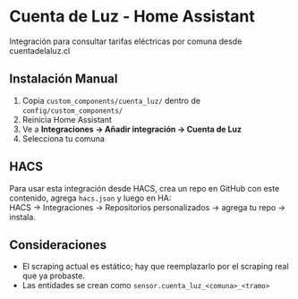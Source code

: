 # Cuenta de Luz - Home Assistant

Integración para consultar tarifas eléctricas por comuna desde cuentadelaluz.cl

## Instalación Manual
1. Copia `custom_components/cuenta_luz/` dentro de `config/custom_components/`
2. Reinicia Home Assistant
3. Ve a **Integraciones → Añadir integración → Cuenta de Luz**
4. Selecciona tu comuna

## HACS
Para usar esta integración desde HACS, crea un repo en GitHub con este contenido, agrega `hacs.json` y luego en HA:  
HACS → Integraciones → Repositorios personalizados → agrega tu repo → instala.

## Consideraciones
- El scraping actual es estático; hay que reemplazarlo por el scraping real que ya probaste.
- Las entidades se crean como `sensor.cuenta_luz_<comuna>_<tramo>`
